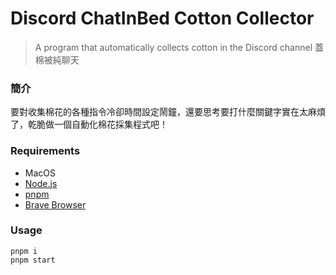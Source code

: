 # Discord ChatInBed Cotton Collector
> A program that automatically collects cotton in the Discord channel 蓋棉被純聊天

### 簡介
要對收集棉花的各種指令冷卻時間設定鬧鐘，還要思考要打什麼關鍵字實在太麻煩了，乾脆做一個自動化棉花採集程式吧！

### Requirements
- MacOS
- [Node.js](https://nodejs.org/en/download/)
- [pnpm](https://pnpm.io/installation)
- [Brave Browser](https://brave.com/download/)

### Usage

    pnpm i
    pnpm start
